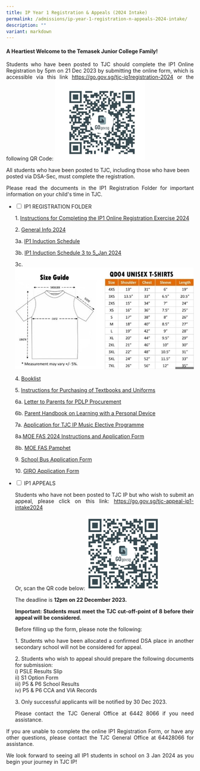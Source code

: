 ```yaml
---
title: IP Year 1 Registration & Appeals (2024 Intake)
permalink: /admissions/ip-year-1-registration-n-appeals-2024-intake/
description: ""
variant: markdown
---
```

#### **A Heartiest Welcome to the Temasek Junior College Family!** ####


<p style="text-align: justify;">Students who have been posted to TJC should complete the IP1 Online Registration by 5pm on 21 Dec 2023 by submitting the online form, which is accessible via this link <a href="https://go.gov.sg/tjc-ip1registration-2024" target="_blank">https://go.gov.sg/tjc-ip1registration-2024</a> or the following QR Code: <img alt="QR Code for IP1 Appeals" src="/images/QR_Code_IP1_Registration.png">
	
	
All students who have been posted to TJC, including those who have been posted via DSA-Sec, must complete the registration.

</p><p style="text-align: justify;">Please read the documents in the IP1 Registration Folder for important information on your child's time in TJC.

	
	
</p><ul class="jekyllcodex_accordion">
  <li>
    <input type="checkbox" id="accordion1">
    <label for="accordion1">IP1 REGISTRATION FOLDER </label>
    <div>
		<p style="text-align: justify;">1. <a href="/files/Admissions/IP1%20Registration%202024/1__Instructions_for_Completing_the_IP1_Online_Registration_Exercise_2024.pdf">Instructions for Completing the IP1 Online Registration Exercise 2024</a>

</p><p style="text-align: justify;">2. <a href="/files/Admissions/IP1%20Registration%202024/2__General_Info_2024.pdf">General Info 2024</a> 
				
</p><p style="text-align: justify;">3a. <a href="/files/Admissions/IP1%20Registration%202024/3a__2024_IP1_Induction_Schedule.pdf">IP1 Induction Schedule</a>		
			
</p><p style="text-align: justify;">3b. <a href="files/Admissions/IP1%20Registration%202024/3b__IP1_Induction_3_to_5_Jan_2024.pdf">IP1 Induction Schedule 3 to 5_Jan 2024</a>
	
</p><p style="text-align: justify;">3c. <img alt="Students' Tshirt Guide" src="/images/3c__2024_IP1_Induction___Students__Tshirt_Guide.jpg">		
			
</p><p style="text-align: justify;">4. <a href="/files/Admissions/IP1%20Registration%202024/4__Booklist__IP1_.pdf">Booklist</a>
			
</p><p style="text-align: justify;">5. <a href="/files/Admissions/IP1%20Registration%202024/5__Instructions_for_Purchasing_of_Textbooks_and_Uniforms.pdf">Instructions for Purchasing of Textbooks and Uniforms</a>
				
</p><p style="text-align: justify;">6a. <a href="/files/Admissions/IP1%20Registration%202024/6a__Letter_to_Parents_for_PDLP_Procurement_doc.pdf">Letter to Parents for PDLP Procurement</a>

</p><p style="text-align: justify;">6b. <a href="/files/Admissions/IP1%20Registration%202024/6b___Parent_Handbook__II__2024_FINAL.pdf">Parent Handbook on Learning with a Personal Device</a>
	
</p><p style="text-align: justify;">7a. <a href="/files/Admissions/IP1%20Registration%202024/7a__Application_for_TJC_IP_Music_Elective_Programme_FINAL.pdf">Application for TJC IP Music Elective Programme</a>
	

</p><p style="text-align: justify;">8a.<a href="/files/Admissions/IP1%20Registration%202024/8a_MOE_FAS_2024_Instructions_and_Application_Form.pdf">MOE FAS 2024 Instructions and Application Form</a>
	
</p><p style="text-align: justify;">8b. <a href="/files/Admissions/IP1%20Registration%202024/8b__MOE_FAS_pamphet_EL.pdf">MOE FAS Pamphet</a>
	
</p><p style="text-align: justify;">9. <a href="/files/Admissions/IP1%20Registration%202024/9__School_Bus_Application_Form.pdf">School Bus Application Form</a>
	
</p><p style="text-align: justify;">10.	<a href="/files/Admissions/IP1%20Registration%202024/10__GIRO_application_form.pdf">GIRO Application Form</a></p>
	
	
</div>
	</li>
	</ul>
											
											
											
<ul class="jekyllcodex_accordion">
  <li>
    <input type="checkbox" id="accordion2">
    <label for="accordion2">IP1 APPEALS </label>
    <div>
		<p style="text-align: justify;">Students who have not been posted to TJC IP but who wish to submit an appeal, please click on this link: <a href="https://go.gov.sg/tjc-appeal-ip1-intake2024" target="_blank">https://go.gov.sg/tjc-appeal-ip1-intake2024</a>																																														
		
</p><p style="text-align: justify;">Or, scan the QR code below:					

<img alt="QR Code for IP1 Appeals" src="/images/QR_Code_IP1_Appeals_2024.png">											 
		
</p><p style="text-align: justify;">The deadline is <b>12pm on 22 December 2023.</b> 
</p><p style="text-align: justify;"><b>Important: Students must meet the TJC cut-off-point of 8 before their appeal will be considered. </b>
</p><p style="text-align: justify;">Before filling up the form, please note the following: <br>
</p><p style="text-align: justify;">1.	Students who have been allocated a confirmed DSA place in another secondary school will not be considered for appeal. 
</p><p style="text-align: justify;">2.	Students who wish to appeal should prepare the following documents for submission: <br>
i)	PSLE Results Slip<br>
ii)	S1 Option Form <br>
iii)	P5 &amp; P6 School Results<br>
iv)	P5 &amp; P6 CCA and VIA Records <br>
</p><p style="text-align: justify;">3.	Only successful applicants will be notified by 30 Dec 2023.<br>  
</p><p style="text-align: justify;">Please contact the TJC General Office at 6442 8066 if you need assistance. 
</p></div>
	</li>
	</ul>	
														
														
														
														
<p style="text-align: justify;">If you are unable to complete the online IP1 Registration Form, or have any other questions, please contact the TJC General Office at 64428066 for assistance.

</p><p style="text-align: justify;">We look forward to seeing all IP1 students in school on 3 Jan 2024 as you begin your journey in TJC IP!
</p>